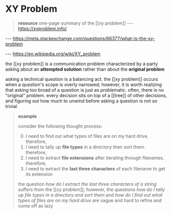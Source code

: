 # XY Problem

> **resource** one-page summary of the [[xy problem]] --- <https://xyproblem.info/>

--- <https://meta.stackexchange.com/questions/66377/what-is-the-xy-problem>

--- <https://en.wikipedia.org/wiki/XY_problem>

the [[xy problem]] is a communication problem characterized by a party asking about an **attempted solution** rather than about the **original problem**

asking a technical question is a balancing act. the [[xy problem]] occurs when a question's scope is overly narrowed; however, it is worth realizing that asking too broad of a question is just as problematic. often, there is no "original" problem. every decision sits on top of a [[tree]] of other decisions, and figuring out how much to unwind before asking a question is not so trivial

> **example**
>
> consider the following thought process:
>
> 0. I need to find out what types of files are on my hard drive. therefore,
> 1. I need to tally up **file types** in a directory then sort them. therefore,
> 2. I need to extract **file extensions** after iterating through filenames. therefore,
> 3. I need to extract the **last three characters** of each filename to get its extension
>
> the question _how do I extract the last three characters of a string_ suffers from the [[xy problem]]; however, the questions _how do I tally up file types in a directory and sort them_ and _how do I find out what types of files are on my hard drive_ are vague and hard to refine and come off as lazy
